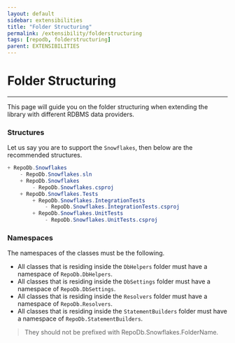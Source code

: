 ```yaml
---
layout: default
sidebar: extensibilities
title: "Folder Structuring"
permalink: /extensibility/folderstructuring
tags: [repodb, folderstructuring]
parent: EXTENSIBILITIES
---
```


# Folder Structuring

---

This page will guide you on the folder structuring when extending the library with different RDBMS data providers.

### Structures

Let us say you are to support the `Snowflakes`, then below are the recommended structures.

```csharp
+ RepoDb.Snowflakes
    - RepoDb.Snowflakes.sln
    + RepoDb.Snowflakes
        - RepoDb.Snowflakes.csproj
    + RepoDb.Snowflakes.Tests
        + RepoDb.Snowflakes.IntegrationTests
            - RepoDb.Snowflakes.IntegrationTests.csproj
        + RepoDb.Snowflakes.UnitTests
            - RepoDb.Snowflakes.UnitTests.csproj
```

### Namespaces

The namespaces of the classes must be the following.

- All classes that is residing inside the `DbHelpers` folder must have a namespace of `RepoDb.DbHelpers`.
- All classes that is residing inside the `DbSettings` folder must have a namespace of `RepoDb.DbSettings`.
- All classes that is residing inside the `Resolvers` folder must have a namespace of `RepoDb.Resolvers`.
- All classes that is residing inside the `StatementBuilders` folder must have a namespace of `RepoDb.StatementBuilders`.

> They should not be prefixed with RepoDb.Snowflakes.FolderName.